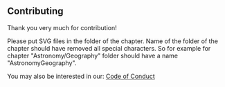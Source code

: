 ## Contributing
Thank you very much for contribution!

Please put SVG files in the folder of the chapter. Name of the folder of the chapter should have removed all special characters.
So for example for chapter "Astronomy/Geography" folder should have a name "AstronomyGeography".

You may also be interested in our:
[Code of Conduct](CODE_OF_CONDUCT.md)
